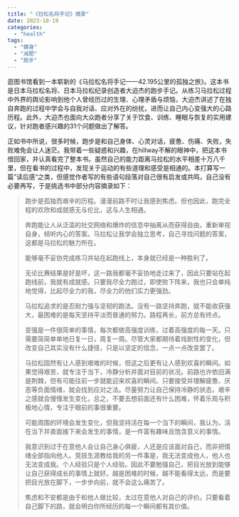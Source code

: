 ```yaml
---
title: "《拉松名将手记》摘录"
date: 2023-10-19
categories: 
  - "health"
tags: 
  - "健身"
  - "减肥"
  - "跑步"
---
```


逛图书馆看到一本崭新的《马拉松名将手记——42.195公里的孤独之旅》。这本书是日本马拉松名将、日本马拉松纪录创造者大迫杰的跑步手记。从练习马拉松过程中外界的舆论影响到他个人曾经历过的生理、心理矛盾与烦恼，大迫杰讲述了在独自奔跑的过程中学会与自我对话、应对外在的纷扰，进而让自己内心变强大的心路历程。此外，大迫杰也面向大众跑者分享了关于饮食、训练、睡眠与恢复的实用建议，针对跑者感兴趣的31个问题做出了解答。

正如书中所说，很多时候，跑步是和自己身体、心灵对话，疲惫、伤痛、失败，失败难免会让人迷茫。我带着一些疑惑和兴趣，在hillway不解的眼神中，把这本书借回家，并认真看完了整本书。虽然自己的能力距离马拉松的水平相差十万八千里，但在看书的过程中，发现关于运动的有些道理和感受是相通的。本打算写一篇”读后感“之类，但感觉作者写的有些语句段落对自己很有启发或共鸣，自己没有必要再写，于是挑选书中部分内容摘录如下：

> 跑步是孤独而艰辛的历程。漫漫前路不时让我感到焦虑。但也因此，跑完全程的欢欣和成就感无与伦比，这与人生相通。
> 
> 奔跑能让人从泛滥的社交网络和爆炸的信息中抽离从而获得自由，重新审视自身，倾听内心的答案。马拉松让我学会独立思考，自己寻找问题的答案，这都是马拉松的魅力所在。
> 
> 能够毫不妥协完成练习并站在起跑线上，本身就已经是一种胜利了。
> 
> 无论比赛结果是好是坏，这一路我都毫不妥协地走过来了，因此只要站在起跑线前，我就有成就感。只要我尽全力跑过，即使败下阵来，我也只会单纯地觉得，比起尽全力的我，尽全力的他们实力更强劲。
> 
> 马拉松追求的是忍耐力强与坚韧的跑法。没有一路坚持奔跑，就不能收获强大，最困难的是每天坚持平淡而普通的努力。路程再长，前方总有终点。
> 
> 变强是一件很简单的事情，每次都做高强度训练，过着高强度的每一天。只需要简简单单地日复一日，周复一周。尽管大家都期待着戏剧性的变化，但改变自己其实没有什么捷径，只是以坚定的信念，一点一点改变罢了。
> 
> 马拉松固然有让人感到艰难的时候，但这之后更有让人感到欢喜的瞬间。如果觉得艰苦，就专注于当下，冷静分析并面对目前的状况。前路也许依旧满是荆棘，但有可能往前一步就能迎来欢喜的瞬间。只要接受并理解疲惫、厌恶等负面情绪，就会找到应对之法。尽量努力让自己保持冷静的状态，艰辛之感就会慢慢发生变化，总之，不要去想前面还有什么困难，怀着乐观与积极地心情，专注于眼前的事很重要。
> 
> 可能周围的环境会发生变化，但我坚持活在每一个当下的瞬间，我认为，活在当下并直面接下来会发生的事情，是一件富有趣味且饱含意义的事情。
> 
> 我意识到过于在意他人会让自己身心俱疲，人还是应该面对自己，而非把情绪全部指向他人。竞技生涯教给我的另一件事是，我无法变成他人，他人也无法变成我。个人经验只是个人经验。因此不要勉强自己，把目光放到能够让自己获得成长的事情上就好。越是困难的时候，越不能看得太远，而是要把目光放在脚下，一步步向前，就不会这么痛苦了。
> 
> 焦虑和不安都是由于和他人做比较，太过在意他人对自己的评价。只要看着自己脚下的路，就会明白你所经历的每一个瞬间都有其价值。
